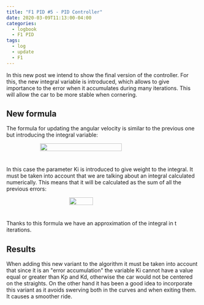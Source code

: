 ```yaml
---
title: "F1 PID #5 - PID Controller"
date: 2020-03-09T11:13:00-04:00
categories:
  - logbook
  - F1 PID
tags:
  - log
  - update
  - F1
---
```


In this new post we intend to show the final version of the controller. For this, the new integral variable is introduced, which allows to give importance to the error when it accumulates during many iterations. This will allow the car to be more stable when cornering.

## New formula

The formula for updating the angular velocity is similar to the previous one but introducing the integral variable:

<div style="display: flex; padding-bottom: 25px">
  <img src="/assets/equations/pid-equation.png" width="65%" style="margin: auto">
</div>

In this case the parameter Ki is introduced to give weight to the integral. It must be taken into account that we are talking about an integral calculated numerically. This means that it will be calculated as the sum of all the previous errors:

<div style="display: flex; padding-bottom: 25px">
  <img src="/assets/equations/pid-error.png" width="35%" style="margin: auto">
</div>

Thanks to this formula we have an approximation of the integral in t iterations.

## Results

When adding this new variant to the algorithm it must be taken into account that since it is an "error accumulation" the variable Ki cannot have a value equal or greater than Kp and Kd, otherwise the car would not be centered on the straights. On the other hand it has been a good idea to incorporate this variant as it avoids swerving both in the curves and when exiting them. It causes a smoother ride.